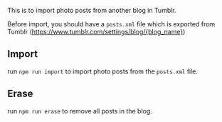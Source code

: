 This is to import photo posts from another blog in Tumblr.

Before import, you should have a `posts.xml` file which is exported from Tumblr (https://www.tumblr.com/settings/blog/{blog_name})

## Import

run `npm run import` to import photo posts from the `posts.xml` file.

## Erase

run `npm run erase` to remove all posts in the blog.